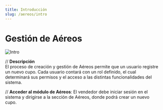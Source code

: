 ```yaml
---
title: Introducción
slug: /aereos/intro
---
```


# Gestión de Aéreos

![Intro ](/img/aereos/intro.png)

// **Descripción**  
El proceso de creación y gestión de Aéreos permite que un usuario registre un nuevo cupo. Cada usuario contará con un rol definido, el cual determinará sus permisos y el acceso a las distintas funcionalidades del sistema.  

// **Acceder al módulo de Aéreos**: El vendedor debe iniciar sesión en el sistema y dirigirse a la sección de Aéreos, donde podrá crear un nuevo cupo.

